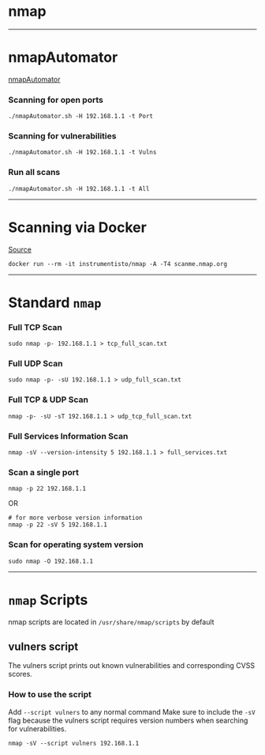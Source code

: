 # nmap

---
# nmapAutomator
[nmapAutomator](https://github.com/21y4d/nmapAutomator)

### Scanning for open ports
```
./nmapAutomator.sh -H 192.168.1.1 -t Port
```

### Scanning for vulnerabilities
```
./nmapAutomator.sh -H 192.168.1.1 -t Vulns
```

### Run all scans
```
./nmapAutomator.sh -H 192.168.1.1 -t All
```

---

# Scanning via Docker
[Source](https://hub.docker.com/r/instrumentisto/nmap)
```
docker run --rm -it instrumentisto/nmap -A -T4 scanme.nmap.org
```

---

# Standard `nmap`

### Full TCP Scan
```
sudo nmap -p- 192.168.1.1 > tcp_full_scan.txt
```

### Full UDP Scan
```
sudo nmap -p- -sU 192.168.1.1 > udp_full_scan.txt
```

### Full TCP & UDP Scan
```
nmap -p- -sU -sT 192.168.1.1 > udp_tcp_full_scan.txt
```

### Full Services Information Scan
```
nmap -sV --version-intensity 5 192.168.1.1 > full_services.txt
```

### Scan a single port
```
nmap -p 22 192.168.1.1
```
OR
```
# for more verbose version information
nmap -p 22 -sV 5 192.168.1.1
```

### Scan for operating system version
```
sudo nmap -O 192.168.1.1
```

---

# `nmap` Scripts

nmap scripts are located in `/usr/share/nmap/scripts` by default

## vulners script

The vulners script prints out known vulnerabilities and corresponding CVSS scores.

### How to use the script
Add `--script vulners` to any normal command
Make sure to include the `-sV` flag because the vulners script requires version numbers when searching for vulnerabilities.

```
nmap -sV --script vulners 192.168.1.1
```
